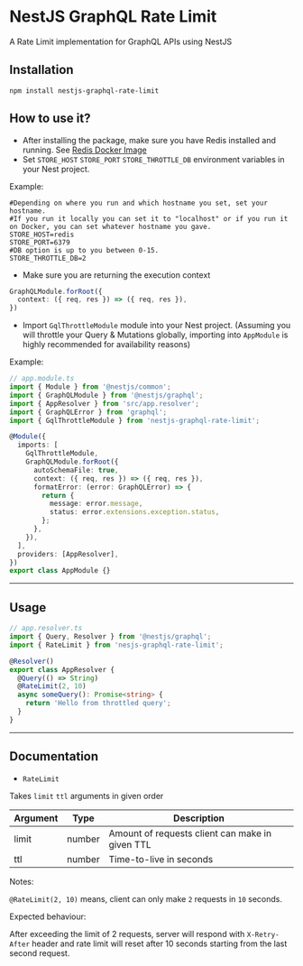 # NestJS GraphQL Rate Limit

A Rate Limit implementation for GraphQL APIs using NestJS

## Installation

```npm install nestjs-graphql-rate-limit```

## How to use it?


- After installing the package, make sure you have Redis installed and running.
  See [Redis Docker Image](https://hub.docker.com/_/redis)
- Set `STORE_HOST` `STORE_PORT` `STORE_THROTTLE_DB` environment variables in your Nest project.

Example:

```dotenv
#Depending on where you run and which hostname you set, set your hostname.
#If you run it locally you can set it to "localhost" or if you run it on Docker, you can set whatever hostname you gave.
STORE_HOST=redis
STORE_PORT=6379
#DB option is up to you between 0-15.
STORE_THROTTLE_DB=2
```

- Make sure you are returning the execution context

```typescript
GraphQLModule.forRoot({
  context: ({ req, res }) => ({ req, res }),
})
```

- Import `GqlThrottleModule` module into your Nest project. (Assuming you will throttle your Query & Mutations globally,
  importing into `AppModule` is highly recommended for availability reasons)

Example:

```typescript
// app.module.ts
import { Module } from '@nestjs/common';
import { GraphQLModule } from '@nestjs/graphql';
import { AppResolver } from 'src/app.resolver';
import { GraphQLError } from 'graphql';
import { GqlThrottleModule } from 'nestjs-graphql-rate-limit';

@Module({
  imports: [
    GqlThrottleModule,
    GraphQLModule.forRoot({
      autoSchemaFile: true,
      context: ({ req, res }) => ({ req, res }),
      formatError: (error: GraphQLError) => {
        return {
          message: error.message,
          status: error.extensions.exception.status,
        };
      },
    }),
  ],
  providers: [AppResolver],
})
export class AppModule {}
```
---
## Usage
```typescript
// app.resolver.ts
import { Query, Resolver } from '@nestjs/graphql';
import { RateLimit } from 'nesjs-graphql-rate-limit';

@Resolver()
export class AppResolver {
  @Query(() => String)
  @RateLimit(2, 10)
  async someQuery(): Promise<string> {
    return 'Hello from throttled query';
  }
}
```
---
## Documentation

- `RateLimit`

Takes `limit` `ttl` arguments in given order

Argument  | Type  | Description 
---    | ----  | -------
limit  | number| Amount of requests client can make in given TTL
ttl    | number| Time-to-live in seconds

Notes:

`@RateLimit(2, 10)` means, client can only make `2` requests in `10` seconds.

Expected behaviour:

After exceeding the limit of 2 requests, server will respond with `X-Retry-After` header and rate limit will reset after 10 seconds starting from the last second request.
